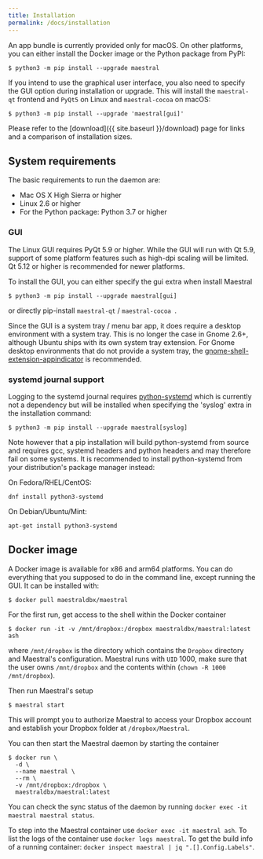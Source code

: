 ```yaml
---
title: Installation
permalink: /docs/installation
---
```


An app bundle is currently provided only for macOS. On other platforms, you can either
install the Docker image or the Python package from PyPI:

```console
$ python3 -m pip install --upgrade maestral
```

If you intend to use the graphical user interface, you also need to specify the GUI option
during installation or upgrade. This will install the `maestral-qt` frontend and `PyQt5`
on Linux and `maestral-cocoa` on macOS:

```console
$ python3 -m pip install --upgrade 'maestral[gui]'
```

Please refer to the [download]({{ site.baseurl }}/download) page for links and a
comparison of installation sizes.

## System requirements

The basic requirements to run the daemon are:

- Mac OS X High Sierra or higher
- Linux 2.6 or higher
- For the Python package: Python 3.7 or higher

### GUI

The Linux GUI requires PyQt 5.9 or higher. While the GUI will run with Qt 5.9, support
of some platform features such as high-dpi scaling will be limited. Qt 5.12 or higher is
recommended for newer platforms.

To install the GUI, you can either specify the gui extra when install Maestral

```console
$ python3 -m pip install --upgrade maestral[gui]
```

or directly pip-install `maestral-qt` / `maestral-cocoa `.

Since the GUI is a system tray / menu bar app, it does require a desktop environment
with a system tray. This is no longer the case in Gnome 2.6+, although Ubuntu ships with
its own system tray extension. For Gnome desktop environments that do not provide a
system tray, the
[gnome-shell-extension-appindicator](https://extensions.gnome.org/extension/615/appindicator-support/)
is recommended.

### systemd journal support

Logging to the systemd journal requires
[python-systemd](https://github.com/systemd/python-systemd) which is currently not a
dependency but will be installed when specifying the 'syslog' extra in the installation
command:

```console
$ python3 -m pip install --upgrade maestral[syslog]
```

Note however that a pip installation will build python-systemd from source and requires
gcc, systemd headers and python headers and may therefore fail on some systems. It is
recommended to install python-systemd from your distribution's package manager instead:

On Fedora/RHEL/CentOS:

```console
dnf install python3-systemd
```

On Debian/Ubuntu/Mint:

```console
apt-get install python3-systemd
```

## Docker image

A Docker image is available for x86 and arm64 platforms. You can do everything that you
supposed to do in the command line, except running the GUI. It can be installed with:

```console
$ docker pull maestraldbx/maestral
```

For the first run, get access to the shell within the Docker container

```console
$ docker run -it -v /mnt/dropbox:/dropbox maestraldbx/maestral:latest ash
```

where `/mnt/dropbox` is the directory which contains the `Dropbox` directory and
Maestral's configuration. Maestral runs with `UID` 1000, make sure that the user
owns `/mnt/dropbox` and the contents within (`chown -R 1000 /mnt/dropbox`).

Then run Maestral's setup

```console
$ maestral start
```

This will prompt you to authorize Maestral to access your Dropbox account and
establish your Dropbox folder at `/dropbox/Maestral`.

You can then start the Maestral daemon by starting the container

```console
$ docker run \
  -d \
  --name maestral \
  --rm \
  -v /mnt/dropbox:/dropbox \
  maestraldbx/maestral:latest
```

You can check the sync status of the daemon by running
`docker exec -it maestral maestral status`.

To step into the Maestral container use `docker exec -it maestral ash`. To list the logs
of the container use `docker logs maestral`. To get the build info of a running container:
`docker inspect maestral | jq ".[].Config.Labels"`.
